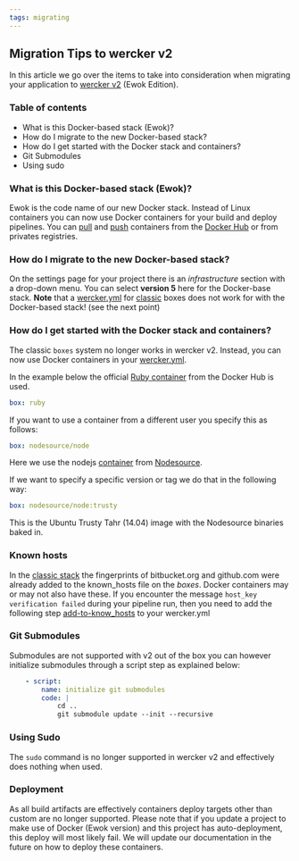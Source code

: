 ```yaml
---
tags: migrating
---
```


## Migration Tips to wercker v2

In this article we go over the items to take into consideration when
migrating your application to [wercker v2](http://blog.wercker.com/2015/04/02/Introducing-our-docker-stack.html) (Ewok Edition).

### Table of contents

* What is this Docker-based stack (Ewok)?
* How do I migrate to the new Docker-based stack?
* How do I get started with the Docker stack and containers?
* Git Submodules
* Using sudo

### What is this Docker-based stack (Ewok)?

Ewok is the code name of our new Docker stack. Instead of Linux containers
you can now use Docker containers for your build and deploy pipelines.
You can [pull](/docs/containers/private-containers.html) and [push](/docs/containers/pushing-containers.html)
containers from the [Docker Hub](/docs/containers/dockerhub.html) or from privates registries.

### How do I migrate to the new Docker-based stack?

On the settings page for your project there is an *infrastructure* section
with a drop-down menu. You can select **version 5** here for the Docker-base stack.
**Note** that a [wercker.yml](/docs/wercker-yml/creating-a-yml.html) for
[classic](/docs/wercker-yml/wercker-classic.html) boxes does not work for
with the Docker-based stack! (see the next point)

### How do I get started with the Docker stack and containers?

The classic `boxes` system no longer works in wercker v2. Instead, you
can now use Docker containers in your
[wercker.yml](/learn/wercker-yml/sections.html).

In the example below the official [Ruby
container](https://registry.hub.docker.com/u/library/ruby/) from the
Docker Hub is used.

```yaml
box: ruby
```

If you want to use a container from a different user you specify this as
follows:

```yaml
box: nodesource/node
```

Here we use the nodejs [container](https://registry.hub.docker.com/u/nodesource/node/) from
[Nodesource](https://nodesource.com/).

If we want to specify a specific version or tag we do that in the
following way:

```yaml
box: nodesource/node:trusty
```

This is the Ubuntu Trusty Tahr (14.04) image with the Nodesource
binaries baked in.

### Known hosts

In the [classic stack](/docs/wercker-yml/wercker-classic.html) the fingerprints of bitbucket.org and github.com
were already added to the known\_hosts file on the *boxes*. Docker containers may or may not
also have these. If you encounter the message `host_key verification failed`
during your pipeline run, then you need to add the following step
[add-to-know_hosts](https://app.wercker.com/#applications/521764dde36a64ff110022f2/tab/details)
to your wercker.yml

### Git Submodules

Submodules are not supported with v2 out of the box you can however initialize
submodules through a script step as explained below:

```yaml
    - script:
        name: initialize git submodules
        code: |
            cd ..
            git submodule update --init --recursive
```

### Using Sudo

The `sudo` command is no longer supported in wercker v2 and effectively
does nothing when used.

### Deployment

As all build artifacts are effectively containers deploy targets other
than custom are no longer supported. Please note that if you update a
project to make use of Docker (Ewok version) and this project has
auto-deployment, this deploy will most likely fail. We will update our documentation in
the future on how to deploy these containers.
